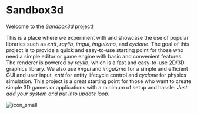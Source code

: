 # Sandbox3d
Welcome to the *Sandbox3d* project! 

This is a place where we experiment with and showcase the use of popular libraries such as *entt*, *raylib*, *imgui*, *imguizmo*, and *cyclone*. The goal of this project is to provide a quick and easy-to-use starting point for those who need a simple editor or game engine with basic and convenient features. The renderer is powered by *raylib*, which is a fast and easy-to-use 2D/3D graphics library. We also use *imgui* and *imguizmo* for a simple and efficient GUI and user input, *entt* for entity lifecycle control and *cyclone* for physics simulation. This project is a great starting point for those who want to create simple 3D games or applications with a minimum of setup and hassle: *Just add your system and put into update loop*.

![icon_small](https://user-images.githubusercontent.com/56446223/210096847-186a75c7-f668-4258-8f7b-3e2fb06d8aaf.png)
